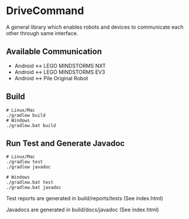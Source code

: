 # DriveCommand
A general library which enables robots and devices to communicate each other through same interface.

## Available Communication
* Android <-> LEGO MINDSTORMS NXT
* Android <-> LEGO MINDSTORMS EV3
* Android <-> Pile Original Robot

## Build

```
# Linux/Mac
./gradlew build
# Windows
./gradlew.bat build
```

## Run Test and Generate Javadoc

```
# Linux/Mac
./gradlew test
./gradlew javadoc

# Windows
./gradlew.bat test
./gradlew.bat javadoc
```

Test reports are generated in build/reports/tests (See index.html)

Javadocs are generated in build/docs/javadoc (See index.html)

